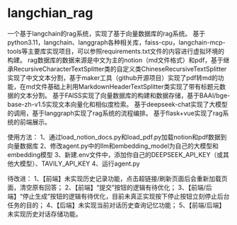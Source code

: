 # langchian_rag
一个基于langchain的rag系统，实现了基于向量数据库的rag系统。
基于python3.11，langchain、langgraph各种相关库，faiss-cpu，langchain-mcp-tools等主要库实现项目，可以参照requirements.txt文件的内容进行虚拟环境的构建。
rag数据库的数据来源是中文为主的notion（md文件格式）和pdf，基于继承RecursiveCharacterTextSplitter类的自定义类ChineseRecursiveTextSplitter实现了中文文本分割，基于maker工具（github开源项目）实现了pdf转md的功能，在md文件基础上利用MarkdownHeaderTextSplitter类实现了带有标题元数据的文本分割。
基于FAISS实现了向量数据库的构建和数据存储，基于BAAI/bge-base-zh-v1.5实现文本向量化和相似度检索。
基于deepseek-chat实现了大模型的调用，基于langgraph实现了rag系统的流程编排。
基于flask+vue实现了rag系统的前端展示。

使用方法：
1、通过load_notion_docs.py和load_pdf.py加载notion和pdf数据到向量数据库
2、修改agent.py中的llm和embedding_model为自己的大模型和embedding模型
3、新建.env文件中，添加你自己的DEEPSEEK_API_KEY（或其他大模型）、TAVILY_API_KEY
4、运行agent.py

待改进：
1、【前端】未实现历史记录功能，点击超链接/刷新页面后会重新加载页面，清空原有回答；
2、【前端】“提交”按钮的逻辑有待优化；
3、【前端/后端】“停止生成”按钮的逻辑有待优化，目前未真正实现按下停止按钮立刻停止后台任务的目的；
4、【后端】未实现当前对话历史查询记忆功能；
5、【前端/后端】未实现历史对话存储功能。